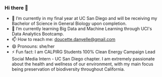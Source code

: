### Hi there 👋

- 🔭 I’m currently in my final year at UC San Diego and will be receiving my Bachelor of Science in General Biology upon completion.
- 🌱 I’m currently learning Big Data and Machine Learning through UCI's Data Analytics Bootcamp.
- 📫 How to reach me: doucette.danyelle@gmail.com
- 😄 Pronouns: she/her
- ⚡ Fun fact: I am CALPIRG Students 100% Clean Energy Campaign Lead Social Media Intern - UC San Diego chapter. I am extremely passionate about the health and wellness of our environment, with my main focus being preservation of biodiversity throughout California.
